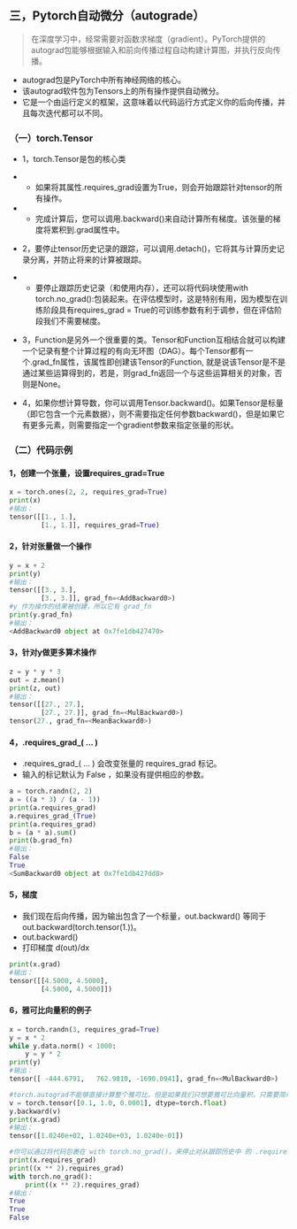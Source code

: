## 三，Pytorch自动微分（autograde）
>在深度学习中，经常需要对函数求梯度（gradient）。PyTorch提供的autograd包能够根据输入和前向传播过程自动构建计算图，并执行反向传播。
* autograd包是PyTorch中所有神经网络的核心。
* 该autograd软件包为Tensors上的所有操作提供自动微分。
* 它是一个由运行定义的框架，这意味着以代码运行方式定义你的后向传播，并且每次迭代都可以不同。

### （一）torch.Tensor
* 1，torch.Tensor是包的核心类
* * 如果将其属性.requires_grad设置为True，则会开始跟踪针对tensor的所有操作。
* * 完成计算后，您可以调用.backward()来自动计算所有梯度。该张量的梯度将累积到.grad属性中。

* 2，要停止tensor历史记录的跟踪，可以调用.detach()，它将其与计算历史记录分离，并防止将来的计算被跟踪。
* * 要停止跟踪历史记录（和使用内存），还可以将代码块使用with torch.no_grad():包装起来。在评估模型时，这是特别有用，因为模型在训练阶段具有requires_grad = True的可训练参数有利于调参，但在评估阶段我们不需要梯度。

* 3，Function是另外一个很重要的类。Tensor和Function互相结合就可以构建一个记录有整个计算过程的有向无环图（DAG）。每个Tensor都有一个.grad_fn属性，该属性即创建该Tensor的Function, 就是说该Tensor是不是通过某些运算得到的，若是，则grad_fn返回一个与这些运算相关的对象，否则是None。

* 4，如果你想计算导数，你可以调用Tensor.backward()。如果Tensor是标量（即它包含一个元素数据），则不需要指定任何参数backward()，但是如果它有更多元素，则需要指定一个gradient参数来指定张量的形状。

### （二）代码示例
#### 1，创建一个张量，设置requires_grad=True
~~~py
x = torch.ones(2, 2, requires_grad=True)
print(x)
#输出：
tensor([[1., 1.],
        [1., 1.]], requires_grad=True)
~~~
#### 2，针对张量做一个操作
~~~py
y = x + 2
print(y)
#输出：
tensor([[3., 3.],
        [3., 3.]], grad_fn=<AddBackward0>)
#y 作为操作的结果被创建，所以它有 grad_fn
print(y.grad_fn)
#输出：
<AddBackward0 object at 0x7fe1db427470>
~~~

#### 3，针对y做更多算术操作
~~~py
z = y * y * 3
out = z.mean()
print(z, out)
#输出：
tensor([[27., 27.],
        [27., 27.]], grad_fn=<MulBackward0>) 
tensor(27., grad_fn=<MeanBackward0>)
~~~

#### 4，.requires_grad_( ... )
* .requires_grad_( ... ) 会改变张量的 requires_grad 标记。
* 输入的标记默认为 False ，如果没有提供相应的参数。
~~~py
a = torch.randn(2, 2)
a = ((a * 3) / (a - 1))
print(a.requires_grad)
a.requires_grad_(True)
print(a.requires_grad)
b = (a * a).sum()
print(b.grad_fn)
#输出：
False
True
<SumBackward0 object at 0x7fe1db427dd8>
~~~

#### 5，梯度
* 我们现在后向传播，因为输出包含了一个标量，out.backward() 等同于out.backward(torch.tensor(1.))。
* out.backward()
* 打印梯度 d(out)/dx
~~~py
print(x.grad)
#输出：
tensor([[4.5000, 4.5000],
        [4.5000, 4.5000]])
~~~

#### 6，雅可比向量积的例子
~~~py
x = torch.randn(3, requires_grad=True)
y = x * 2
while y.data.norm() < 1000:
    y = y * 2
print(y)
#输出：
tensor([ -444.6791,   762.9810, -1690.0941], grad_fn=<MulBackward0>)

#torch.autograd不能够直接计算整个雅可比，但是如果我们只想要雅可比向量积，只需要简单的传递向量给 backward 作为参数。
v = torch.tensor([0.1, 1.0, 0.0001], dtype=torch.float)
y.backward(v)
print(x.grad)
#输出：
tensor([1.0240e+02, 1.0240e+03, 1.0240e-01])

#你可以通过将代码包裹在 with torch.no_grad()，来停止对从跟踪历史中 的 .requires_grad=True 的张量自动求导。
print(x.requires_grad)
print((x ** 2).requires_grad)
with torch.no_grad():
    print((x ** 2).requires_grad)
#输出：
True
True
False
~~~